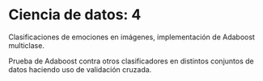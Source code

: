 # Ciencia de datos: 4

Clasificaciones de emociones en imágenes, implementación de Adaboost multiclase.

Prueba de Adaboost contra otros clasificadores en distintos conjuntos de datos haciendo uso de validación cruzada.
